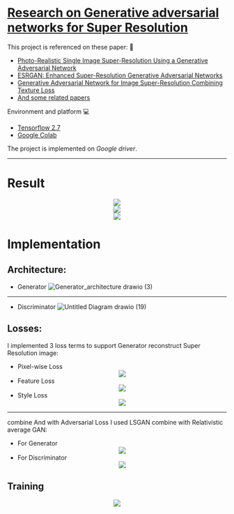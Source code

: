 # [Research on Generative adversarial networks for Super Resolution](https://github.com/dang3tion/Colab-Super_resolution)
This project is referenced on these paper:
:bookmark_tabs:
* [Photo-Realistic Single Image Super-Resolution Using a Generative Adversarial Network](https://arxiv.org/abs/1609.04802)
* [ESRGAN: Enhanced Super-Resolution Generative Adversarial Networks](https://arxiv.org/abs/1809.00219)
* [Generative Adversarial Network for Image
Super-Resolution Combining Texture Loss](https://pdfs.semanticscholar.org/f35f/c5b6237c21f36fc3f00c45dba070e8242c23.pdf)
* [And some related papers](https://github.com/dang3tion/Super-Resolution-Documentary/tree/main/Necessary%20Document)

Environment and platform :computer:
* [Tensorflow 2.7](https://www.tensorflow.org/)
* [Google Colab](https://colab.research.google.com/)

The project is implemented on *Google driver*.
****
# Result
<div align="center"><img src="https://user-images.githubusercontent.com/65795540/157159117-746ec97e-1c8f-46a5-af08-fd75b7384400.png" /></div>
<div align="center"><img src="https://user-images.githubusercontent.com/65795540/157159241-47a06427-971c-4941-9878-4486312222d6.png" /></div>
<div align="center"><img src="https://user-images.githubusercontent.com/65795540/157159279-5437da3b-275a-4f48-9fe1-12203d494fad.png" /></div>

# Implementation
## Architecture:
* Generator ![Generator_architecture drawio (3)](https://user-images.githubusercontent.com/65795540/157160094-052d634d-8cd3-4bce-9fa9-dbd78326452c.png)
****
* Discriminator ![Untitled Diagram drawio (19)](https://user-images.githubusercontent.com/65795540/157160143-6120ab37-76ed-4d26-ac65-5147e0eb1cc9.png)
## Losses:
I implemented 3 loss terms to support Generator reconstruct Super Resolution image:
* Pixel-wise Loss <div align="center"><img src="https://user-images.githubusercontent.com/65795540/157160693-91454525-5ada-43d0-ad14-5d614952ba4f.png" /></div>
* Feature Loss <div align="center"><img src="https://user-images.githubusercontent.com/65795540/157160736-6d120d19-74be-420e-8d49-9c439bff8aab.png" /></div>
* Style Loss <div align="center"><img src="https://user-images.githubusercontent.com/65795540/157160776-d33d4261-059f-46cf-a996-4d28eb855796.png" /></div>
****
combine
And with Adversarial Loss I used LSGAN combine with Relativistic average GAN:
* For Generator <div align="center"><img src="https://user-images.githubusercontent.com/65795540/157160928-24f85c65-2821-47d1-ac63-988d9e3df9c7.png" /></div>
* For Discriminator <div align="center"><img src="https://user-images.githubusercontent.com/65795540/157160963-bab6474a-ab60-4c5f-9bb9-6c927b020963.png" /></div>
## Training
<div align="center"><img src="https://user-images.githubusercontent.com/65795540/157162499-7cd8ee32-b6cb-4403-ae7e-cc478979feba.png" /></div>






